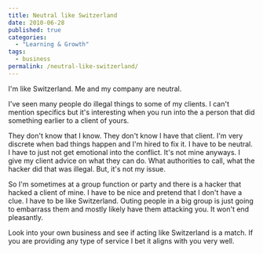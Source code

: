 ```yaml
---
title: Neutral like Switzerland
date: 2010-06-28
published: true
categories:
  - "Learning & Growth"
tags:
  - business
permalink: /neutral-like-switzerland/
---
```

I'm like Switzerland. Me and my company are neutral.

I've seen many people do illegal things to some of my clients. I can't mention specifics but it's interesting when you run into the a person that did something earlier to a client of yours.

They don't know that I know. They don't know I have that client. I'm very discrete when bad things happen and I'm hired to fix it. I have to be neutral. I have to just not get emotional into the conflict. It's not mine anyways. I give my client advice on what they can do. What authorities to call, what the hacker did that was illegal. But, it's not my issue.

So I'm sometimes at a group function or party and there is a hacker that hacked a client of mine. I have to be nice and pretend that I don't have a clue. I have to be like Switzerland. Outing people in a big group is just going to embarrass them and mostly likely have them attacking you. It won't end pleasantly.

Look into your own business and see if acting like Switzerland is a match. If you are providing any type of service I bet it aligns with you very well.
